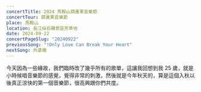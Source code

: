 ```yaml
---
concertTitle: 2024 馬鞍山葫蘆果音樂節
concertTour: 葫蘆果音樂節
place: 馬鞍山
location: 長江採石磯景區芳草地
date: 2024-09-22
concertPageSlug: "20240922"
previousSong: "!Only Love Can Break Your Heart"
nextSong: 外婆橋
---
```

今天因為一些緣故，我們臨時改了幾乎所有的歌單，這讓我回想到我 25 歲，就是小時候唱音樂節的感覺，覺得非常的刺激，然後就是今年秋天的，算是這個入秋以後真正涼快的第一個音樂節，很高興跟你們共度。